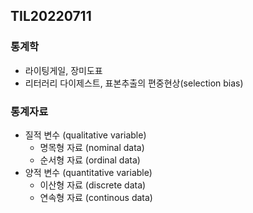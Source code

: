 ## TIL20220711

### 통계학

* 라이팅게일, 장미도표
* 리터러리 다이제스트, 표본추출의 편중현상(selection bias)

### 통계자료

* 질적 변수 (qualitative variable)
  * 명목형 자료 (nominal data)
  * 순서형 자료 (ordinal data)
* 양적 변수 (quantitative variable)
  * 이산형 자료 (discrete data)
  * 연속형 자료 (continous data)

